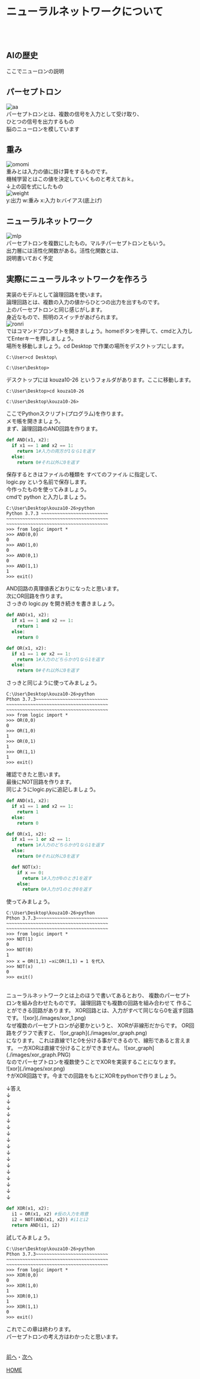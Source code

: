 # ニューラルネットワークについて
<br>
<br>

## AIの歴史
ここでニューロンの説明
<br>

## パーセプトロン
![aa](./images/perceptron.png)
<br>
パーセプトロンとは、複数の信号を入力として受け取り、  
ひとつの信号を出力するもの  
脳のニューロンを模しています
<br>

## 重み
![omomi](./images/omomibias.png)
<br>
重みとは入力の値に掛け算をするものです。  
機械学習とはこの値を決定していくものと考えておｋ。  
↓上の図を式にしたもの  
![weight](./images/weight.png)
<br>
y:出力 w:重み x:入力 b:バイアス(底上げ)
<br>

## ニューラルネットワーク
![mlp](./images/mlp.png)
<br>
パーセプトロンを複数にしたもの。マルチパーセプトロンともいう。  
出力層には活性化関数がある。活性化関数とは、  
説明書いておく予定
<br>

## 実際にニューラルネットワークを作ろう
実装のモデルとして論理回路を使います。  
論理回路とは、複数の入力の値からひとつの出力を出すものです。  
上のパーセプトロンと同じ感じがします。  
身近なもので、照明のスイッチがあげられます。  
![ronri](./images/ronnri.png)
<br>
ではコマンドプロンプトを開きましょう。homeボタンを押して、cmdと入力してEnterキーを押しましょう。  
場所を移動しましょう。cd Desktop で作業の場所をデスクトップにします。  
```
C:\User>cd Desktop\

C:\User\Desktop>
```
デスクトップには kouza10-26 というフォルダがあります。ここに移動します。
```
C:\User\Desktop>cd kouza10-26

C:\User\Desktop\kouza10-26>
```
ここでPythonスクリプト(プログラム)を作ります。  
メモ帳を開きましょう。  
まず、論理回路のAND回路を作ります。  
```python
def AND(x1, x2):
  if x1 == 1 and x2 == 1:
    return 1#入力の両方が1なら1を返す
  else:
    return 0#それ以外に0を返す
```
保存するときはファイルの種類を すべてのファイル に指定して、  
logic.py という名前で保存します。  
今作ったものを使ってみましょう。  
cmdで python と入力しましょう。  
```
C:\User\Desktop\kouza10-26>python
Python 3.7.3 ~~~~~~~~~~~~~~~~~~~~~~~~~
~~~~~~~~~~~~~~~~~~~~~~~~~~~~~~~~~~~~~~
~~~~~~~~~~~~~~~~~~~~~~~~~~~~~~~~~~~~~~
>>> from logic import *
>>> AND(0,0)
0
>>> AND(1,0)
0
>>> AND(0,1)
0
>>> AND(1,1)
1
>>> exit()
```
AND回路の真理値表どおりになったと思います。  
次にOR回路を作ります。  
さっきの logic.py を開き続きを書きましょう。  
```python
def AND(x1, x2):
  if x1 == 1 and x2 == 1:
    return 1
  else:
    return 0

def OR(x1, x2):
  if x1 == 1 or x2 == 1:
    return 1#入力のどちらかが1なら1を返す
  else:
    return 0#それ以外に0を返す
```
さっきと同じように使ってみましょう。  
```
C:\User\Desktop\kouza10-26>python
Pthon 3.7.3~~~~~~~~~~~~~~~~~~~~~~~~~~~
~~~~~~~~~~~~~~~~~~~~~~~~~~~~~~~~~~~~~~
~~~~~~~~~~~~~~~~~~~~~~~~~~~~~~~~~~~~~~
>>> from logic import *
>>> OR(0,0)
0
>>> OR(1,0)
1
>>> OR(0,1)
1
>>> OR(1,1)
1
>>> exit()
```
確認できたと思います。  
最後にNOT回路を作ります。  
同じようにlogic.pyに追記しましょう。  
```python
def AND(x1, x2):
  if x1 == 1 and x2 == 1:
    return 1
  else:
    return 0

def OR(x1, x2):
  if x1 == 1 or x2 == 1:
    return 1#入力のどちらかが1なら1を返す
  else:
    return 0#それ以外に0を返す

  def NOT(x):
    if x == 0:
      return 1#入力が0のとき1を返す
    else:
      return 0#入力が1のとき0を返す
```
使ってみましょう。  
```
C:\User\Desktop\kouza10-26>python
Pthon 3.7.3~~~~~~~~~~~~~~~~~~~~~~~~~~~
~~~~~~~~~~~~~~~~~~~~~~~~~~~~~~~~~~~~~~
~~~~~~~~~~~~~~~~~~~~~~~~~~~~~~~~~~~~~~
>>> from logic import *
>>> NOT(1)
0
>>> NOT(0)
1
>>> x = OR(1,1) ←xにOR(1,1) = 1 を代入
>>> NOT(x)
0
>>> exit()
```
<br>
ニューラルネットワークとは上のほうで書いてあるとおり、  
複数のパーセプトロンを組み合わせたものです。  
論理回路でも複数の回路を組み合わせて  
作ることができる回路があります。  
XOR回路とは、入力がすべて同じなら0を返す回路です。  
![xor](./images/xor_1.png)
<br>
なぜ複数のパーセプトロンが必要かというと、
XORが非線形だからです。  
OR回路をグラフで表すと、  
![or_graph](./images/or_graph.png)
<br>
になります。  
これは直線で1と0を分ける事ができるので、線形であると言えます。
一方XORは直線で分けることができません。  
![xor_graph](./images/xor_graph.PNG)
<br>
なのでパーセプトロンを複数使うことでXORを実装することになります。  
<br>
![xor](./images/xor.png)
<br>
↑がXOR回路です。今までの回路をもとにXORをpythonで作りましょう。  

↓答え<br>
↓<br>
↓<br>
↓<br>
↓<br>
↓<br>
↓<br>
↓<br>
↓<br>
↓<br>
↓<br>
↓<br>
↓<br>
↓<br>
↓<br>
↓<br>
↓<br>
↓<br>
```python
def XOR(x1, x2):
  i1 = OR(x1, x2) #仮の入力を用意
  i2 = NOT(AND(x1, x2)) #i1とi2
  return AND(i1, i2)
```
試してみましょう。  
```
C:\User\Desktop\kouza10-26>python
Pthon 3.7.3~~~~~~~~~~~~~~~~~~~~~~~~~~~
~~~~~~~~~~~~~~~~~~~~~~~~~~~~~~~~~~~~~~
~~~~~~~~~~~~~~~~~~~~~~~~~~~~~~~~~~~~~~
>>> from logic import *
>>> XOR(0,0)
0
>>> XOR(1,0)
1
>>> XOR(0,1)
1
>>> XOR(1,1)
0
>>> exit()
```
これでこの章は終わります。  
パーセプトロンの考え方はわかったと思います。  
<br>
<br>
[前へ](../01first/page.md)・[次へ](../03third/page.md)
<br>
<br>
[HOME](../index.md)

